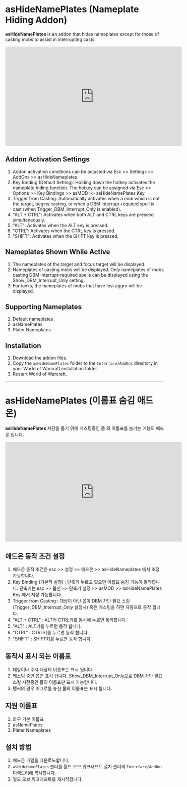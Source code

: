 # asHideNamePlates (Nameplate Hiding Addon)

**asHideNamePlates** is an addon that hides nameplates except for those of casting mobs to assist in interrupting casts.

<iframe width="560" height="315" src="https://www.youtube.com/embed/aVWyNqrT2C4?si=6_xC-XOIqE8cXira" title="YouTube video player" frameborder="0" allow="accelerometer; autoplay; clipboard-write; encrypted-media; gyroscope; picture-in-picture; web-share" referrerpolicy="strict-origin-when-cross-origin" allowfullscreen></iframe>

## Addon Activation Settings

1. Addon activation conditions can be adjusted via Esc >> Settings >> AddOns >> asHideNameplates.
2. Key Binding (Default Setting): Holding down the hotkey activates the nameplate hiding function. The hotkey can be assigned via Esc >> Options >> Key Bindings >> asMOD >> asHideNamePlates Key.
3. Trigger from Casting: Automatically activates when a mob which is not the target, begins casting, or when a DBM interrupt-required spell is cast (when Trigger_DBM_Interrupt_Only is enabled).
4. "ALT + CTRL": Activates when both ALT and CTRL keys are pressed simultaneously.
5. "ALT": Activates when the ALT key is pressed.
6. "CTRL": Activates when the CTRL key is pressed.
7. "SHIFT": Activates when the SHIFT key is pressed.

## Nameplates Shown While Active

1. The nameplates of the target and focus target will be displayed.
2. Nameplates of casting mobs will be displayed. Only nameplates of mobs casting DBM interrupt-required spells can be displayed using the Show_DBM_Interrupt_Only setting.
3. For tanks, the nameplates of mobs that have lost aggro will be displayed.

## Supporting Nameplates
1. Default nameplates
2. asNamePlates
3. Plater Nameplates

## Installation

1. Download the addon files.
2. Copy the `asHideNamePlates` folder to the `Interface/AddOns` directory in your World of Warcraft installation folder.
3. Restart World of Warcraft.

----

# asHideNamePlates (이름표 숨김 애드온)

**asHideNamePlates** 차단을 돕기 위해 케스팅중인 몹 외 이름표를 숨기는 기능의 애드온 입니다.

<iframe width="560" height="315" src="https://www.youtube.com/embed/aVWyNqrT2C4?si=6_xC-XOIqE8cXira" title="YouTube video player" frameborder="0" allow="accelerometer; autoplay; clipboard-write; encrypted-media; gyroscope; picture-in-picture; web-share" referrerpolicy="strict-origin-when-cross-origin" allowfullscreen></iframe>

## 애드온 동작 조건 설정

1. 애드온 동작 조건은 esc >> 설정 >> 애드온 >> asHideNameplates 에서 조정 가능합니다.
2. Key Binding (기본적 설정) : 단축키 누르고 있으면 이름표 숨김 기능이 동작합니다. 단축키는 esc >> 옵션 >> 단축키 설정 >> asMOD >> asHideNamePlates Key 에서 지정 가능합니다.
3. Trigger from Casting : 대상이 아닌 몹이 DBM 차단 필요 스킬 (Trigger_DBM_Interrupt_Only 설정시) 혹은 케스팅을 하면 자동으로 동작 합니다.
4. "ALT + CTRL" : ALT키 CTRL키를 동시에 누르면 동작합니다.
5. "ALT" : ALT키를 누르면 동작 합니다.
6. "CTRL" : CTRL키를 누르면 동작 합니다.
7. "SHIFT" : SHIFT키를 누르면 동작 합니다.

## 동작시 표시 되는 이름표

1. 대상이나 주시 대상의 이름표는 표시 됩니다.
2. 케스팅 중인 몹은 표시 됩니다. Show_DBM_Interrupt_Only으로 DBM 차단 필요 스킬 시전중인 몹의 이름표만 표시 가능합니다.
3. 탱커의 경우 어그로를 놓친 몹의 이름표는 표시 됩니다.

## 지원 이름표
1. 와우 기본 이름표
2. asNamePlates
3. Plater Nameplates

## 설치 방법

1.  애드온 파일을 다운로드합니다.
2.  `asHideNamePlates` 폴더를 월드 오브 워크래프트 설치 폴더의 `Interface/AddOns` 디렉토리에 복사합니다.
3.  월드 오브 워크래프트를 재시작합니다.